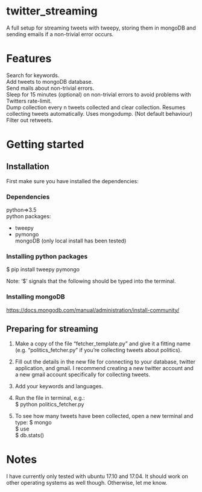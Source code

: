 # twitter_streaming

A full setup for streaming tweets with tweepy, storing them in mongoDB and sending emails if a non-trivial error occurs. 

# Features
Search for keywords.  
Add tweets to mongoDB database.  
Send mails about non-trivial errors.  
Sleep for 15 minutes (optional) on non-trivial errors to avoid problems with Twitters rate-limit.  
Dump collection every n tweets collected and clear collection. Resumes collecting tweets automatically. Uses mongodump. (Not default behaviour)  
Filter out retweets.  

# Getting started

## Installation
First make sure you have installed the dependencies:

### Dependencies
python=>3.5  
python packages:  
 - tweepy  
 - pymongo  
mongoDB (only local install has been tested)  

### Installing python packages
$ pip install tweepy pymongo  

Note: ‘$’ signals that the following should be typed into the terminal.  

### Installing mongoDB
https://docs.mongodb.com/manual/administration/install-community/

## Preparing for streaming

1. Make a copy of the file “fetcher_template.py” and give it a fitting name (e.g. “politics_fetcher.py” if you’re collecting tweets about politics).

2. Fill out the details in the new file for connecting to your database, twitter application, and gmail. I recommend creating a new twitter account and a new gmail account specifically for collecting tweets. 

3. Add your keywords and languages.

4. Run the file in terminal, e.g.:  
$ python politics_fetcher.py  

5. To see how many tweets have been collected, open a new terminal and type:
$ mongo  
$ use <database>  
$ db.stats()  


# Notes
I have currently only tested with ubuntu 17.10 and 17.04. It should work on other operating systems as well though. Otherwise, let me know.